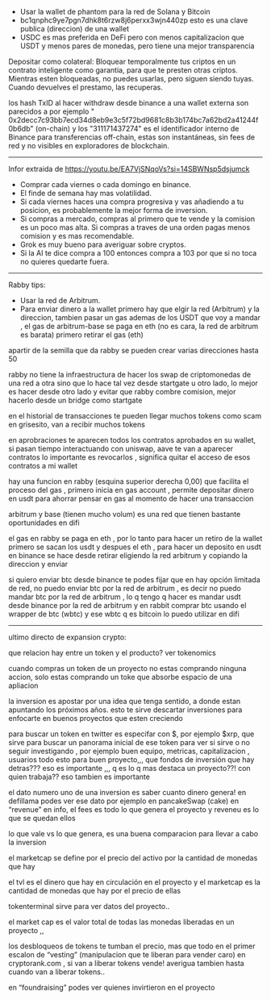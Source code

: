 - Usar la wallet de phantom para la red de Solana y Bitcoin
- bc1qnphc9ye7pgn7dhk8t6rzw8j6perxx3wjn440zp esto es una clave publica (direccion) de una wallet
- USDC es mas preferida en DeFi pero con menos capitalizacion que USDT y menos pares de monedas, pero tiene una mejor
  transparencia

Depositar como colateral: Bloquear temporalmente tus criptos en un contrato inteligente como garantia, para que te
presten otras criptos. Mientras esten bloqueadas, no puedes usarlas, pero siguen siendo tuyas. Cuando devuelves el
prestamo, las recuperas.

los hash TxID al hacer withdraw desde binance a una wallet externa son parecidos a por ejemplo "
0x2decc7c93bb7ecd34d8eb9e3c5f72bd9681c8b3b174bc7a62bd2a41244f0b6db" (on-chain) y los "311171437274" es el identificador
interno de Binance para transferencias off-chain, estas son instantáneas, sin fees de red y no visibles en exploradores
de blockchain.

----------------

Infor extraida de https://youtu.be/EA7VjSNqoVs?si=14SBWNsp5dsjumck

- Comprar cada viernes o cada domingo en binance.
- El finde de semana hay mas volatilidad.
- Si cada viernes haces una compra progresiva y vas añadiendo a tu posicion, es probablemente la mejor forma de
  inversion.
- Si compras a mercado, compras al primero que te vende y la comision es un poco mas alta. Si compras a traves de una
  orden pagas menos comision y es mas recomendable.
- Grok es muy bueno para averiguar sobre cryptos.
- Si la AI te dice compra a 100 entonces compra a 103 por que si no toca no quieres quedarte fuera.

---------------

Rabby tips:

- Usar la red de Arbitrum.
- Para enviar dinero a la wallet primero hay que elgir la red (Arbitrum) y la direccion, tambien pasar un gas ademas de
  los USDT que voy a mandar , el gas de arbitrum-base se paga en eth (no es cara, la red de arbitrum es barata) primero
  retirar el gas (eth)

apartir de la semilla que da rabby se pueden crear varias direcciones hasta 50

rabby no tiene la infraestructura de hacer los swap de criptomonedas de una red a otra sino que lo hace tal vez desde
startgate u otro lado, lo mejor es hacer desde otro lado y evitar que rabby combre comision, mejor hacerlo desde un
bridge como startgate

en el historial de transacciones te pueden llegar muchos tokens como scam en grisesito, van a recibir muchos tokens

en aprobraciones te aparecen todos los contratos aprobados en su wallet, si pasan tiempo interactuando con uniswap, aave
te van a aparecer contratos lo importante es revocarlos , significa quitar el acceso de esos contratos a mi wallet

hay una funcion en rabby (esquina superior derecha 0,00) que facilita el proceso del gas , primero inicia en gas
account , permite depositar dinero en usdt para ahorrar pensar en gas al momento de hacer una transaccion

arbitrum y base (tienen mucho volum) es una red que tienen bastante oportunidades en difi

el gas en rabby se paga en eth , por lo tanto para hacer un retiro de la wallet primero se sacan los usdt y despues el
eth , para hacer un deposito en usdt en binance se hace desde retirar eligiendo la red arbitrum y copiando la direccion
y enviar

si quiero enviar btc desde binance te podes fijar que en hay opción limitada de red, no puedo enviar btc por la red de
arbitrum , es decir no puedo mandar btc por la red de arbitrum , lo q tengo q hacer es mandar usdt desde binance por la
red de arbitrum y en rabbit comprar btc usando el wrapper de btc (wbtc) y ese wbtc q es bitcoin lo puedo utilizar en
difi

--------

ultimo directo de expansion crypto:

que relacion hay entre un token y el producto? ver tokenomics

cuando compras un token de un proyecto no estas comprando ninguna accion, solo estas comprando un toke que absorbe
espacio de una apliacion

la inversion es apostar por una idea que tenga sentido, a donde estan apuntando los próximos años. esto te sirve
descartar inversiones para enfocarte en buenos proyectos que esten creciendo

para buscar un token en twitter es especifar con $, por ejemplo $xrp, que sirve para buscar un panorama inicial de ese
token para ver si sirve o no seguir investigando , por ejemplo buen equipo, metricas, capitalizacion , usuarios todo
esto para buen proyecto,,, que fondos de inversión que hay detras??? eso es importante ,,, q es lo q mas destaca un
proyecto??! con quien trabaja?? eso tambien es importante

el dato numero uno de una inversion es saber cuanto dinero genera! en defillama podes ver ese dato por ejemplo en
pancakeSwap (cake) en “revenue” en info, el fees es todo lo
que genera el proyecto y reveneu es lo que se quedan ellos

lo que vale vs lo que genera, es una buena comparacion para llevar a cabo la inversion

el marketcap se define por el precio del activo por la cantidad de monedas que hay

el tvl es el dinero que hay en circulación en el proyecto y el marketcap es la cantidad de monedas que hay por el precio
de ellas

tokenterminal sirve para ver datos del proyecto..

el market cap es el valor total de todas las monedas liberadas
en un proyecto ,,

los desbloqueos de tokens te tumban el precio, mas que todo en el primer escalon de “vesting” (manipulacion que te
liberan para vender caro) en cryptorank.com , si van a liberar tokens vende! averigua tambien hasta cuando van a liberar
tokens..

en “foundraising” podes ver quienes invirtieron en el proyecto